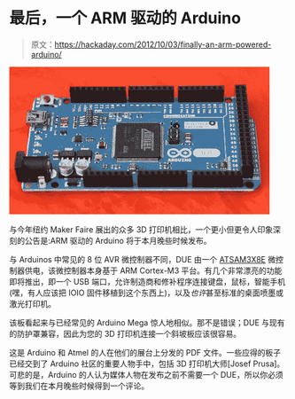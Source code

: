 # 最后，一个 ARM 驱动的 Arduino

> 原文：<https://hackaday.com/2012/10/03/finally-an-arm-powered-arduino/>

![](img/4fa04aba189a73ab58c31005618bef8b.png "DUE")

与今年纽约 Maker Faire 展出的众多 3D 打印机相比，一个更小但更令人印象深刻的公告是:ARM 驱动的 Arduino 将于本月晚些时候发布。

与 Arduinos 中常见的 8 位 AVR 微控制器不同，DUE 由一个 [ATSAM3X8E](http://www.atmel.com/devices/SAM3X8E.aspx) 微控制器供电，该微控制器本身基于 ARM Cortex-M3 平台。有几个非常漂亮的功能即将推出，即一个 USB 端口，允许制造商和修补程序连接键盘，鼠标，智能手机(嘿，有人应该把 IOIO 固件移植到这个东西上)，以及*也许*甚至标准的桌面喷墨或激光打印机。

该板看起来与已经常见的 Arduino Mega 惊人地相似。那不是错误；DUE 与现有的防护罩兼容，因此为您的 3D 打印机连接一个斜坡板应该很容易。

这是 Arduino 和 Atmel 的人在他们的展台上分发的 PDF 文件。一些应得的板子已经交到了 Arduino 社区的重要人物手中，包括 3D 打印机大师[Josef Prusa]。可悲的是，Arduino 的人认为媒体人物在发布之前不需要一个 DUE，所以你必须等到我们在本月晚些时候得到一个评论。